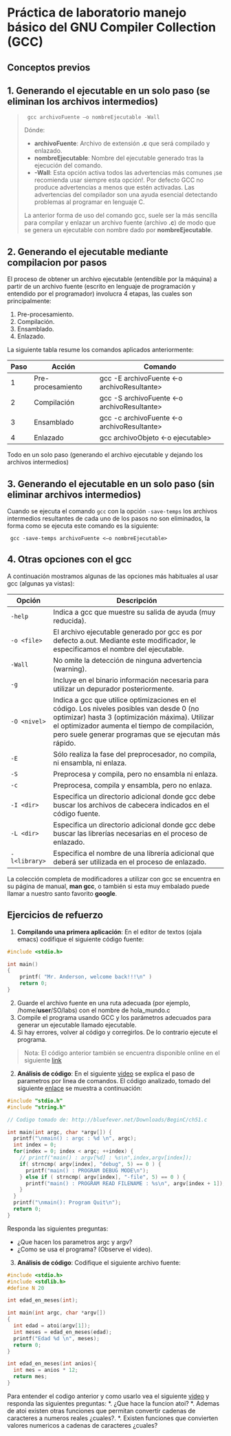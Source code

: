 # Práctica de laboratorio manejo básico del GNU Compiler Collection (GCC)

## Conceptos previos

## 1. Generando el ejecutable en un solo paso (se eliminan los archivos intermedios)

>  
> ``` gcc archivoFuente –o nombreEjecutable -Wall```
>
> Dónde:
> * **archivoFuente**: Archivo de extensión **.c** que será compilado y enlazado.
> * **nombreEjecutable**: Nombre del ejecutable generado tras la ejecución del comando.
> * **-Wall**: Esta opción activa todos las advertencias más comunes ¡se recomienda usar siempre esta opción!. Por defecto GCC no produce advertencias a menos que estén activadas. Las advertencias del compilador son una ayuda esencial detectando problemas al programar en lenguaje C.
>
> La anterior forma de uso del comando gcc, suele ser la más sencilla para compilar y enlazar un archivo fuente (archivo 
> **.c**) de modo que se genera un ejecutable con nombre dado  por **nombreEjecutable**. 

## 2. Generando el ejecutable mediante compilacion por pasos 

El proceso de obtener un archivo ejecutable (entendible por la máquina) a partir de un archivo fuente (escrito en lenguaje de programación y entendido por el programador) involucra 4 etapas, las cuales son principalmente:
1. Pre-procesamiento.
2. Compilación.
3. Ensamblado.
4. Enlazado.

La siguiente tabla resume los comandos aplicados anteriormente:

| Paso | Acción            | Comando                                     | 
|------|-------------------|---------------------------------------------|
| 1    | Pre-procesamiento | gcc -E archivoFuente <-o archivoResultante> | 
| 2    | Compilación       | gcc -S archivoFuente <-o archivoResultante> |
| 3    | Ensamblado        | gcc -c archivoFuente <-o archivoResultante> | 
| 4    | Enlazado          | gcc archivoObjeto <-o ejecutable>           |

Todo en un solo paso (generando el archivo ejecutable y dejando los archivos intermedios)

## 3. Generando el ejecutable en un solo paso (sin eliminar archivos intermedios)

Cuando se ejecuta el comando ```gcc``` con la opción ```-save-temps``` los archivos intermedios resultantes de cada uno de los pasos no son eliminados, la forma como se ejecuta este comando es la siguiente:

``` gcc -save-temps archivoFuente <–o nombreEjecutable>```

## 4. Otras opciones con el gcc
A continuación mostramos algunas de las opciones más habituales al usar gcc (algunas ya vistas):

| Opción | Descripción            |
|------|-------------------|
| ```-help``` | Indica a gcc que muestre su salida de ayuda (muy reducida).|
| ```-o <file>``` | El archivo ejecutable generado por gcc es por defecto a.out. Mediante este modificador, le especificamos el nombre del ejecutable.|
| ```-Wall``` | No omite la detección de ninguna advertencia (warning).|
| ```-g``` | Incluye en el binario información necesaria para utilizar un depurador posteriormente.|
| ```-O <nivel>``` | Indica a gcc que utilice optimizaciones en el código. Los niveles posibles van desde 0 (no optimizar) hasta 3 (optimización máxima). Utilizar el optimizador aumenta el tiempo de compilación, pero suele generar programas que se  ejecutan más rápido.|
| ```-E```| Sólo realiza la fase del preprocesador, no compila, ni ensambla, ni enlaza.|
| ```-S``` | Preprocesa y compila, pero no ensambla ni enlaza.|
| ```-c``` | Preprocesa, compila y ensambla, pero no enlaza.|
| ```-I <dir>``` | Especifica un directorio adicional donde gcc debe buscar los archivos de cabecera indicados en el código fuente.|
| ```-L <dir>``` | Especifica un directorio adicional donde gcc debe buscar las librerías necesarias en el proceso de enlazado.|
| ```-l<library>``` | Especifica el nombre de una librería adicional que deberá ser utilizada en el proceso de enlazado.|

La colección completa de modificadores a utilizar con gcc se encuentra en su página de manual, **man gcc**, o también si esta muy embalado puede llamar a nuestro santo favorito **google**.

## Ejercicios de refuerzo

1. **Compilando una primera aplicación**: En el editor de textos (ojala emacs) codifique el siguiente código fuente:

```C 
#include <stdio.h>

int main()
{
    printf( "Mr. Anderson, welcome back!!!\n" )
    return 0;
}
```  
2. Guarde el archivo fuente en una ruta adecuada (por ejemplo, /home/**user**/SO/labs) con el nombre de hola_mundo.c
3. Compile el programa usando GCC y los parámetros adecuados para generar un ejecutable llamado ejecutable.
4. Si hay errores, volver al código y corregirlos. De lo contrario ejecute el programa. 

> Nota: El código anterior también se encuentra disponible online en el siguiente [link](https://goo.gl/yjRZaZ)

2. **Análisis de código**: En el siguiente [video](https://www.youtube.com/watch?v=jl4r7u7IfJY) se explica el paso de parametros por linea de comandos. El código analizado, tomado del siguiente [enlace](http://bluefever.net/Downloads/BeginC/ch51.c) se muestra a continuación:

```C
#include "stdio.h"
#include "string.h"

// Codigo tomado de: http://bluefever.net/Downloads/BeginC/ch51.c

int main(int argc, char *argv[]) {
  printf("\nmain() : argc : %d \n", argc);
  int index = 0;
  for(index = 0; index < argc; ++index) {
    // printf("main() : argv[%d] : %s\n",index,argv[index]);
    if( strncmp( argv[index], "debug", 5) == 0 ) {
      printf("main() : PROGRAM DEBUG MODE\n");
    } else if ( strncmp( argv[index], "-file", 5) == 0 ) {
      printf("main() : PROGRAM READ FILENAME : %s\n", argv[index + 1]);
    }
  }
  printf("\nmain(): Program Quit\n");
  return 0;
}
```
Responda las siguientes preguntas:
* ¿Que hacen los parametros argc y argv?
* ¿Como se usa el programa? (Observe el video).

3. **Análisis de código**: Codifique el siguiente archivo fuente:

```C
#include <stdio.h>
#include <stdlib.h>
#define N 20

int edad_en_meses(int);

int main(int argc, char *argv[])
{
  int edad = atoi(argv[1]);
  int meses = edad_en_meses(edad);
  printf("Edad %d \n", meses);
  return 0;
}

int edad_en_meses(int anios){
  int mes = anios * 12;
  return mes;
}
```

Para entender el codigo anterior y como usarlo vea el siguiente [video](https://www.youtube.com/watch?v=IhQp6eTkmaQ&list=PLlTZ99qnw3zIeOKP8YfMxaKt0GDhAKtHu&index=7) y responda las siguientes preguntas:
*. ¿Que hace la funcion atoi?
*. Ademas de atoi existen otras funciones que permitan convertir cadenas de caracteres a numeros reales ¿cuales?.
*. Existen funciones que convierten valores numericos a cadenas de caracteres  ¿cuales?

